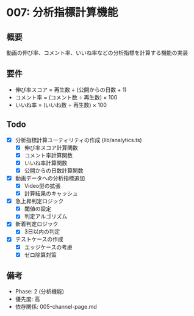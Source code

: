 # 007: 分析指標計算機能

## 概要
動画の伸び率、コメント率、いいね率などの分析指標を計算する機能の実装

## 要件
- 伸び率スコア = 再生数 ÷ (公開からの日数 + 1)
- コメント率 = (コメント数 ÷ 再生数) × 100
- いいね率 = (いいね数 ÷ 再生数) × 100

## Todo
- [x] 分析指標計算ユーティリティの作成 (lib/analytics.ts)
  - [x] 伸び率スコア計算関数
  - [x] コメント率計算関数
  - [x] いいね率計算関数
  - [x] 公開からの日数計算関数
- [x] 動画データへの分析指標追加
  - [x] Video型の拡張
  - [x] 計算結果のキャッシュ
- [x] 急上昇判定ロジック
  - [x] 閾値の設定
  - [x] 判定アルゴリズム
- [x] 新着判定ロジック
  - [x] 3日以内の判定
- [x] テストケースの作成
  - [x] エッジケースの考慮
  - [x] ゼロ除算対策

## 備考
- Phase: 2 (分析機能)
- 優先度: 高
- 依存関係: 005-channel-page.md